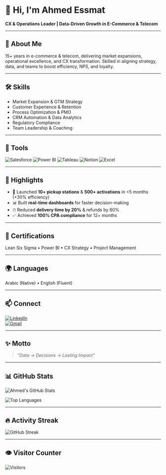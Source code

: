 # 👋 Hi, I'm Ahmed Essmat  

**CX & Operations Leader | Data-Driven Growth in E-Commerce & Telecom**  

---

## 🚀 About Me  
15+ years in e-commerce & telecom, delivering market expansions, operational excellence, and CX transformation. Skilled in aligning strategy, data, and teams to boost efficiency, NPS, and loyalty.  

---

## 🛠 Skills  
- Market Expansion & GTM Strategy  
- Customer Experience & Retention  
- Process Optimization & PMO  
- CRM Automation & Data Analytics  
- Regulatory Compliance  
- Team Leadership & Coaching  

---

## 💼 Tools  
![Salesforce](https://img.shields.io/badge/-Salesforce-blue?logo=salesforce&logoColor=white)
![Power BI](https://img.shields.io/badge/-Power%20BI-yellow?logo=powerbi&logoColor=black)
![Tableau](https://img.shields.io/badge/-Tableau-E97627?logo=tableau&logoColor=white)
![Notion](https://img.shields.io/badge/-Notion-000000?logo=notion&logoColor=white)
![Excel](https://img.shields.io/badge/-Excel-217346?logo=microsoft-excel&logoColor=white)

---

## 🌟 Highlights  
- 🚀 Launched **10+ pickup stations** & **500+ activations** in <5 months (+30% efficiency)  
- 📊 Built **real-time dashboards** for faster decision-making  
- ⏱ Reduced **delivery time by 20%** & refunds by 60%  
- ✅ Achieved **100% CPA compliance** for 12+ months  

---

## 🏅 Certifications  
Lean Six Sigma • Power BI • CX Strategy • Project Management  

---

## 🌍 Languages  
Arabic (Native) • English (Fluent)  

---

## 📫 Connect  
[![LinkedIn](https://img.shields.io/badge/-Ahmed%20Essmat-blue?logo=linkedin&logoColor=white)](https://linkedin.com/in/ahmed-essmat-elsayed)  
[![Gmail](https://img.shields.io/badge/-Email-c14438?logo=gmail&logoColor=white)](mailto:ahmedabdelgawad8888@gmail.com)  

---

## ✨ Motto  
> *"Data → Decisions → Lasting Impact"*  

---

## 📊 GitHub Stats  
![Ahmed's GitHub Stats](https://github-readme-stats.vercel.app/api?username=ahmedessmat&show_icons=true&theme=default)  

![Top Languages](https://github-readme-stats.vercel.app/api/top-langs/?username=ahmedessmat&layout=compact)  

---

## 🔥 Activity Streak  
![GitHub Streak](https://streak-stats.demolab.com?user=ahmedessmat&theme=default)  

---
## 👁 Visitor Counter  
![Visitors](https://komarev.com/ghpvc/?username=ahmedessmat&color=blue)  
